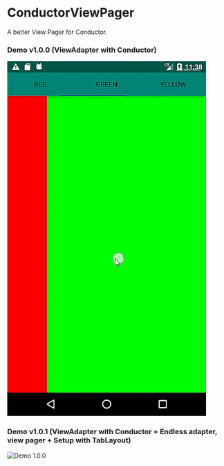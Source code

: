 # ConductorViewPager
A better View Pager for Conductor.

### Demo v1.0.0 (ViewAdapter with Conductor)
![Demo 1.0.0](https://raw.githubusercontent.com/simplesoft-duongdt3/ConductorViewPager/master/demo_gif/ConductorViewPager_1.0.0.gif)

### Demo v1.0.1 (ViewAdapter with Conductor + Endless adapter, view pager + Setup with TabLayout)
![Demo 1.0.0](https://raw.githubusercontent.com/simplesoft-duongdt3/ConductorViewPager/master/demo_gif/ConductorViewPager_1.0.1.gif)

